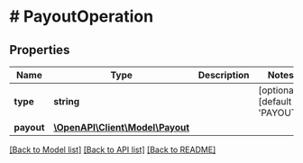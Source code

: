 # # PayoutOperation

## Properties

Name | Type | Description | Notes
------------ | ------------- | ------------- | -------------
**type** | **string** |  | [optional] [default to 'PAYOUT']
**payout** | [**\OpenAPI\Client\Model\Payout**](Payout.md) |  |

[[Back to Model list]](../../README.md#models) [[Back to API list]](../../README.md#endpoints) [[Back to README]](../../README.md)

